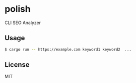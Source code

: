 # polish
CLI SEO Analyzer

## Usage

```bash
$ cargo run -- https://example.com keyword1 keyword2  ...
```

## License

MIT

